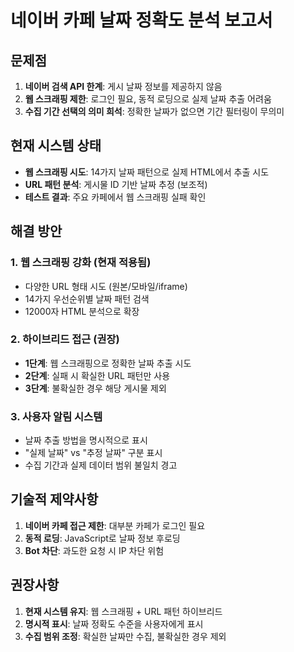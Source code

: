 # 네이버 카페 날짜 정확도 분석 보고서

## 문제점
1. **네이버 검색 API 한계**: 게시 날짜 정보를 제공하지 않음
2. **웹 스크래핑 제한**: 로그인 필요, 동적 로딩으로 실제 날짜 추출 어려움
3. **수집 기간 선택의 의미 희석**: 정확한 날짜가 없으면 기간 필터링이 무의미

## 현재 시스템 상태
- **웹 스크래핑 시도**: 14가지 날짜 패턴으로 실제 HTML에서 추출 시도
- **URL 패턴 분석**: 게시물 ID 기반 날짜 추정 (보조적)
- **테스트 결과**: 주요 카페에서 웹 스크래핑 실패 확인

## 해결 방안

### 1. 웹 스크래핑 강화 (현재 적용됨)
- 다양한 URL 형태 시도 (원본/모바일/iframe)
- 14가지 우선순위별 날짜 패턴 검색
- 12000자 HTML 분석으로 확장

### 2. 하이브리드 접근 (권장)
- **1단계**: 웹 스크래핑으로 정확한 날짜 추출 시도
- **2단계**: 실패 시 확실한 URL 패턴만 사용
- **3단계**: 불확실한 경우 해당 게시물 제외

### 3. 사용자 알림 시스템
- 날짜 추출 방법을 명시적으로 표시
- "실제 날짜" vs "추정 날짜" 구분 표시
- 수집 기간과 실제 데이터 범위 불일치 경고

## 기술적 제약사항
1. **네이버 카페 접근 제한**: 대부분 카페가 로그인 필요
2. **동적 로딩**: JavaScript로 날짜 정보 후로딩
3. **Bot 차단**: 과도한 요청 시 IP 차단 위험

## 권장사항
1. **현재 시스템 유지**: 웹 스크래핑 + URL 패턴 하이브리드
2. **명시적 표시**: 날짜 정확도 수준을 사용자에게 표시
3. **수집 범위 조정**: 확실한 날짜만 수집, 불확실한 경우 제외